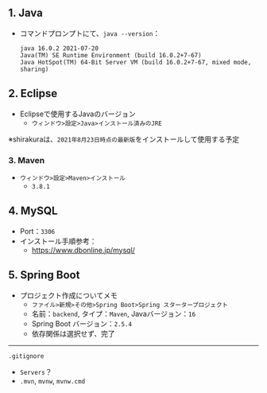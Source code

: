 
## 1. Java

- コマンドプロンプトにて、`java --version`：
    ```
    java 16.0.2 2021-07-20
    Java(TM) SE Runtime Environment (build 16.0.2+7-67)
    Java HotSpot(TM) 64-Bit Server VM (build 16.0.2+7-67, mixed mode, sharing)
    ```

## 2. Eclipse

- Eclipseで使用するJavaのバージョン
  - `ウィンドウ>設定>Java>インストール済みのJRE`

※shirakuraは、`2021年8月23日時点の最新版`をインストールして使用する予定

### 3. Maven

- `ウィンドウ>設定>Maven>インストール`
  - `3.8.1`

## 4. MySQL

- Port：`3306`
- インストール手順参考：
  - https://www.dbonline.jp/mysql/

## 5. Spring Boot

- プロジェクト作成についてメモ
  - `ファイル>新規>その他>Spring Boot>Spring スタータープロジェクト`
  - 名前：`backend`, タイプ：`Maven`, Javaバージョン：`16`
  - Spring Boot バージョン：`2.5.4`
  - 依存関係は選択せず、完了

---
`.gitignore`
  - `Servers`？
  - `.mvn`, `mvnw`, `mvnw.cmd` 
